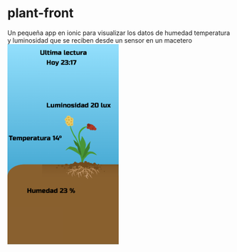 # plant-front

Un pequeña app en ionic para visualizar los datos de humedad temperatura y luminosidad que se reciben desde un sensor en un macetero 
<img height= "450px"
   width= "250" src="./src/assets/img/localhost_8100_home(Pixel 2).png" alt="My cool logo"/>